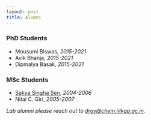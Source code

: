 ```yaml
---
layout: post
title: Alumni
---
```


### PhD Students
- Mousumi Biswas, _2015-2021_
- Avik Bhanja, _2015-2021_
- Dipmalya Basak, _2015-2021_

### MSc Students
- [Sakya Singha Sen](http://academic.ncl.res.in/ss.sen/home), _2004-2006_
- Nitai C. Giri, _2005-2007_


_Lab alumni please reach out to [dray@chem.iitkgp.ac.in](dray@chem.iitkgp.ac.in)._
